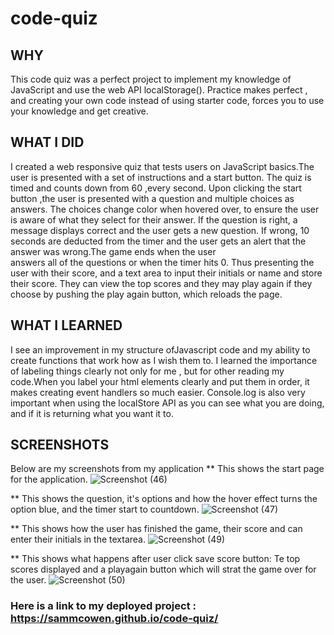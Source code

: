 # code-quiz

## WHY
This code quiz was a perfect project to implement my knowledge of JavaScript and use the web API localStorage().
Practice makes perfect , and creating your own code instead of using starter code, forces you to use your knowledge and get creative.

## WHAT I DID 
I created a web responsive quiz that tests users on JavaScript basics.The user is presented with a set of instructions and a start button. 
The quiz is timed and counts down from 60 ,every second. Upon clicking the start button ,the user is presented with a question and multiple choices as answers.
The choices change color when hovered over, to ensure the user is aware of what they select for their answer. If the question is right, a message displays correct 
and the user gets a new question. If wrong, 10 seconds are deducted from the timer and the user gets an alert that the answer was wrong.The game ends when the user  
answers all of the questions or when the timer hits 0. Thus presenting the user with their score, and a text area to input their initials or name and store their score.
They can view the top scores and they may play again if they choose by pushing the play again button, which reloads the page.

## WHAT I LEARNED
 I see an improvement in my structure ofJavascript code and my ability to create functions that work how as I wish them to. I learned the importance of labeling things clearly
not only for me , but for other reading my code.When you label your html elements clearly and put them in order, it makes creating event handlers so much easier. 
Console.log is also very important when using the localStore API as you can see what you are doing, and if it is returning what you want it to.

## SCREENSHOTS

Below are my screenshots from my application
** This shows the start page for the application. 
![Screenshot (46)](https://user-images.githubusercontent.com/92121595/149729900-957461bc-5e9e-49f9-9cd4-c6fb312e756a.png)

** This shows the question, it's options and how the hover effect turns the option blue, and the timer start to countdown.
![Screenshot (47)](https://user-images.githubusercontent.com/92121595/149729929-a2214c4f-a666-4c48-b182-e05026a0f4db.png)

** This shows how the user has finished the game, their score  and can enter their initials in the textarea.
![Screenshot (49)](https://user-images.githubusercontent.com/92121595/149729968-dda2f9ec-5742-46dc-b721-f3cc35704673.png)

** This shows what happens after user click save score button: Te top scores displayed and a playagain button which will strat the game over for the user. 
 ![Screenshot (50)](https://user-images.githubusercontent.com/92121595/149730001-18ba43b8-e250-42e9-885e-b0e614add18e.png)

### Here is a link to my deployed project : https://sammcowen.github.io/code-quiz/
